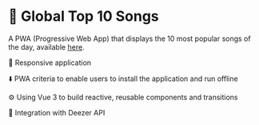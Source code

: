 # 🎵 Global Top 10 Songs 

A PWA (Progressive Web App) that displays the 10 most popular songs of the day, available [here](https://vue-deezer-v2.herokuapp.com/).

📱 Responsive application

⬇️ PWA criteria to enable users to install the application and run offline

⚙️ Using Vue 3 to build reactive, reusable components and transitions

🔗 Integration with Deezer API 
